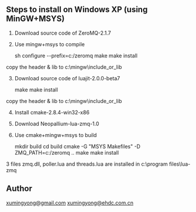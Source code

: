 Steps to install on Windows XP (using MinGW+MSYS)
-------------------------------------------------

1. Download source code of ZeroMQ-2.1.7

2. Use mingw+msys to compile

	sh configure --prefix=c:/zeromq
	make
	make install

  copy the header & lib to c:\mingw\include_or_lib

3. Download source code of luajit-2.0.0-beta7

	make
	make install

  copy the header & lib to c:\mingw\include_or_lib

4. Install cmake-2.8.4-win32-x86

5. Download Neopallium-lua-zmq-1.0

6. Use cmake+mingw+msys to build

	mkdir build
	cd build
	cmake -G "MSYS Makefiles" -D ZMQ_PATH=c:/zeromq ..
 	make
	make install

  3 files zmq.dll, poller.lua and threads.lua are installed in c:\program files\lua-zmq

Author
------
 xumingyong@gmail.com
xumingyong@ehdc.com.cn


